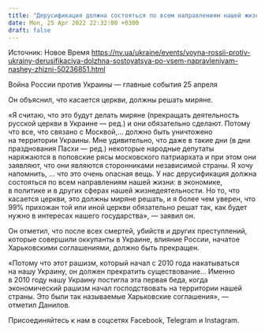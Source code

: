 ```yaml
---
title: "Дерусификация должна состояться по всем направлениям нашей жизни — Данилов"
date: Mon, 25 Apr 2022 22:32:00 +0300
draft: false
---
```

Источник: Новое Время https://nv.ua/ukraine/events/voyna-rossii-protiv-ukrainy-derusifikaciya-dolzhna-sostoyatsya-po-vsem-napravleniyam-nashey-zhizni-50236851.html


 Война России против Украины — главные события 25 апреля

 Он объяснил, что касается церкви, должны решать миряне.

«Я считаю, что это будут делать миряне (прекращать деятельность русской церкви в Украине — ред.) и они обязательно сделают. Потому что все, что связано с Москвой,… должно быть уничтожено на территории Украины. Мне удивительно, что даже в такие дни (в дни празднования Пасхи — ред.) некоторые народные депутаты наряжаются в поповские рясы московского патриархата и при этом они заявляют, что они являются сторонниками независимой страны. Я хочу напомнить, … что это очень опасная вещь. У нас дерусификация должна состояться по всем направлениям нашей жизни: в экономике, в политике и в других сферах нашей жизнедеятельности. Но то, что касается церкви, это должны миряне решать, и я более чем уверен, что 99% прихожан той или иной церкви обязательно решат так, как будет нужно в интересах нашего государства», — заявил он.

Он отметил, что после всех смертей, убийств и других преступлений, которые совершили оккупанты в Украине, влияние России, начатое Харьковскими соглашениями, должно быть прекращен.

«Потому что этот рашизм, который начал с 2010 года накатываться на нашу Украину, он должен прекратить существование… Именно в 2010 году нашу Украину постигла эта первая беда, когда экономический рашизм начал господствовать на территории нашей страны. Это были так называемые Харьковские соглашения», — отметил Данилов.

Присоединяйтесь к нам в соцсетях Facebook, Telegram и Instagram.
